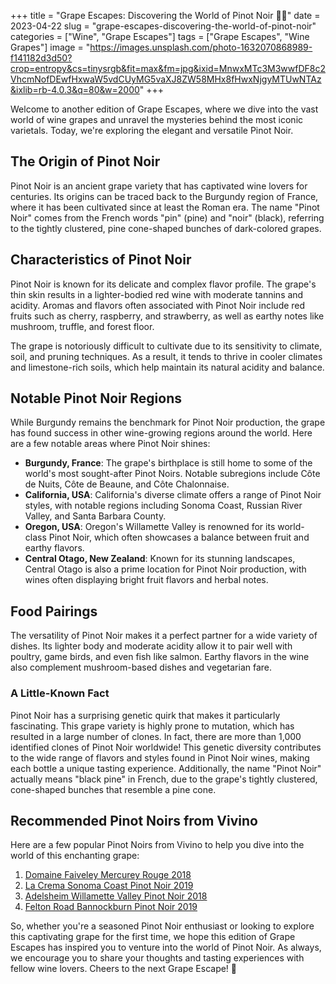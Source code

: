 +++
title = "Grape Escapes: Discovering the World of Pinot Noir 🍇🍷"
date = 2023-04-22
slug = "grape-escapes-discovering-the-world-of-pinot-noir"
categories = ["Wine", "Grape Escapes"]
tags = ["Grape Escapes", "Wine Grapes"]
image = "https://images.unsplash.com/photo-1632070868989-f141182d3d50?crop=entropy&cs=tinysrgb&fit=max&fm=jpg&ixid=MnwxMTc3M3wwfDF8c2VhcmNofDEwfHxwaW5vdCUyMG5vaXJ8ZW58MHx8fHwxNjgyMTUwNTAz&ixlib=rb-4.0.3&q=80&w=2000"
+++

<p>Welcome to another edition of Grape Escapes, where we dive into the vast world of wine grapes and unravel the mysteries behind the most iconic varietals. Today, we're exploring the elegant and versatile Pinot Noir.</p><h2 id="the-origin-of-pinot-noir">The Origin of Pinot Noir</h2><p>Pinot Noir is an ancient grape variety that has captivated wine lovers for centuries. Its origins can be traced back to the Burgundy region of France, where it has been cultivated since at least the Roman era. The name "Pinot Noir" comes from the French words "pin" (pine) and "noir" (black), referring to the tightly clustered, pine cone-shaped bunches of dark-colored grapes.</p><h2 id="characteristics-of-pinot-noir">Characteristics of Pinot Noir</h2><p>Pinot Noir is known for its delicate and complex flavor profile. The grape's thin skin results in a lighter-bodied red wine with moderate tannins and acidity. Aromas and flavors often associated with Pinot Noir include red fruits such as cherry, raspberry, and strawberry, as well as earthy notes like mushroom, truffle, and forest floor.</p><p>The grape is notoriously difficult to cultivate due to its sensitivity to climate, soil, and pruning techniques. As a result, it tends to thrive in cooler climates and limestone-rich soils, which help maintain its natural acidity and balance.</p><h2 id="notable-pinot-noir-regions">Notable Pinot Noir Regions</h2><p>While Burgundy remains the benchmark for Pinot Noir production, the grape has found success in other wine-growing regions around the world. Here are a few notable areas where Pinot Noir shines:</p><ul><li><strong>Burgundy, France</strong>: The grape's birthplace is still home to some of the world's most sought-after Pinot Noirs. Notable subregions include Côte de Nuits, Côte de Beaune, and Côte Chalonnaise.</li><li><strong>California, USA</strong>: California's diverse climate offers a range of Pinot Noir styles, with notable regions including Sonoma Coast, Russian River Valley, and Santa Barbara County.</li><li><strong>Oregon, USA</strong>: Oregon's Willamette Valley is renowned for its world-class Pinot Noir, which often showcases a balance between fruit and earthy flavors.</li><li><strong>Central Otago, New Zealand</strong>: Known for its stunning landscapes, Central Otago is also a prime location for Pinot Noir production, with wines often displaying bright fruit flavors and herbal notes.</li></ul><h2 id="food-pairings">Food Pairings</h2><p>The versatility of Pinot Noir makes it a perfect partner for a wide variety of dishes. Its lighter body and moderate acidity allow it to pair well with poultry, game birds, and even fish like salmon. Earthy flavors in the wine also complement mushroom-based dishes and vegetarian fare.</p><h3 id="a-little-known-fact">A Little-Known Fact</h3><p>Pinot Noir has a surprising genetic quirk that makes it particularly fascinating. This grape variety is highly prone to mutation, which has resulted in a large number of clones. In fact, there are more than 1,000 identified clones of Pinot Noir worldwide! This genetic diversity contributes to the wide range of flavors and styles found in Pinot Noir wines, making each bottle a unique tasting experience. Additionally, the name "Pinot Noir" actually means "black pine" in French, due to the grape's tightly clustered, cone-shaped bunches that resemble a pine cone.</p><h2 id="recommended-pinot-noirs-from-vivino">Recommended Pinot Noirs from Vivino</h2><p>Here are a few popular Pinot Noirs from Vivino to help you dive into the world of this enchanting grape:</p><ol><li><a href="https://www.vivino.com/SE/sv/domaine-faiveley-mercurey-rouge/w/45864?year=2018">Domaine Faiveley Mercurey Rouge 2018</a></li><li><a href="https://www.vivino.com/SE/sv/la-crema-sonoma-coast-pinot-noir/w/9108?year=2019">La Crema Sonoma Coast Pinot Noir 2019</a></li><li><a href="https://www.vivino.com/SE/sv/adelsheim-vineyard-pinot-noir/w/1135897?year=2018">Adelsheim Willamette Valley Pinot Noir 2018</a></li><li><a href="https://www.vivino.com/SE/sv/felton-road-bannockburn-pinot-noir/w/88318?year=2019">Felton Road Bannockburn Pinot Noir 2019</a></li></ol><p>So, whether you're a seasoned Pinot Noir enthusiast or looking to explore this captivating grape for the first time, we hope this edition of Grape Escapes has inspired you to venture into the world of Pinot Noir. As always, we encourage you to share your thoughts and tasting experiences with fellow wine lovers. Cheers to the next Grape Escape! 🍷</p>
